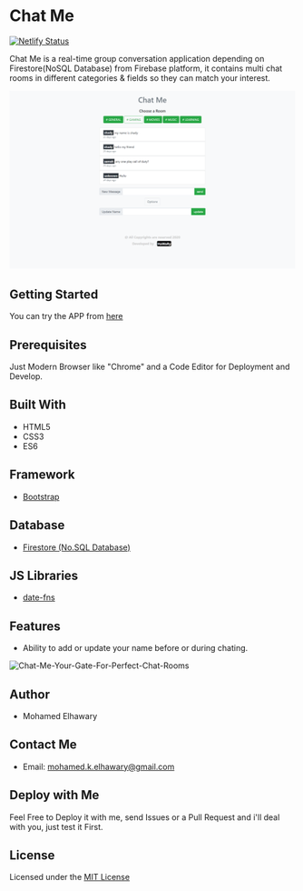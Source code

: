 # Chat Me

[![Netlify Status](https://api.netlify.com/api/v1/badges/6e0b79cd-da3d-4f98-8781-94a39e6788f7/deploy-status)](https://app.netlify.com/sites/chatme14/deploys)

Chat Me is a real-time group conversation application depending on Firestore(NoSQL Database) from Firebase platform, it contains multi chat rooms in different categories & fields so they can match your interest.
  
![Screenshot](preview.png)


## Getting Started

You can try the APP from [here](https://mohamed-elhawary.github.io/chat-me/)

## Prerequisites

Just Modern Browser like "Chrome" and a Code Editor for Deployment and Develop.

## Built With

* HTML5
* CSS3
* ES6  

## Framework

* [Bootstrap](https://getbootstrap.com/)  

## Database  

* [Firestore (No.SQL Database)](https://firebase.google.com/)  

## JS Libraries  

* [date-fns](https://date-fns.org/)  

## Features  

- Ability to add or update your name before or during chating.  

![Chat-Me-Your-Gate-For-Perfect-Chat-Rooms](https://user-images.githubusercontent.com/69651552/94999318-d4f6d680-05b8-11eb-8c22-abf4ba03d226.png)


## Author

* Mohamed Elhawary  

## Contact Me  

* Email: mohamed.k.elhawary@gmail.com

## Deploy with Me

Feel Free to Deploy it with me, send Issues or a Pull Request and i'll deal with you, just test it First.

## License

Licensed under the [MIT License](LICENSE)



